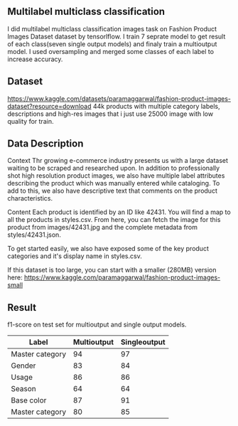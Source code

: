 ## Multilabel multiclass classification

I did multilabel multiclass classification images task on Fashion Product Images Dataset dataset by tensorlflow.
I train 7 seprate model to get result of each class(seven single output models) and finaly train a multioutput model.
I used oversampling and merged some classes of each label to increase accuracy.

## Dataset
https://www.kaggle.com/datasets/paramaggarwal/fashion-product-images-dataset?resource=download
44k products with multiple category labels, descriptions and high-res images that i just use 25000 image with low quality for train.

## Data Description

Context
Thr growing e-commerce industry presents us with a large dataset waiting to be scraped and researched upon. In addition to professionally shot high resolution product images, we also have multiple label attributes describing the product which was manually entered while cataloging. To add to this, we also have descriptive text that comments on the product characteristics.

Content
Each product is identified by an ID like 42431. You will find a map to all the products in styles.csv. From here, you can fetch the image for this product from images/42431.jpg and the complete metadata from styles/42431.json.

To get started easily, we also have exposed some of the key product categories and it's display name in styles.csv.

If this dataset is too large, you can start with a smaller (280MB) version here:
https://www.kaggle.com/paramaggarwal/fashion-product-images-small

## Result
f1-score on test set for multioutput and single output models.

Label| Multioutput| Singleoutput
-----------|-----------|-----------
Master category| 94| 97
Gender| 83| 84
Usage| 86| 86
Season| 64| 64
Base color| 87| 91
Master category| 80| 85
